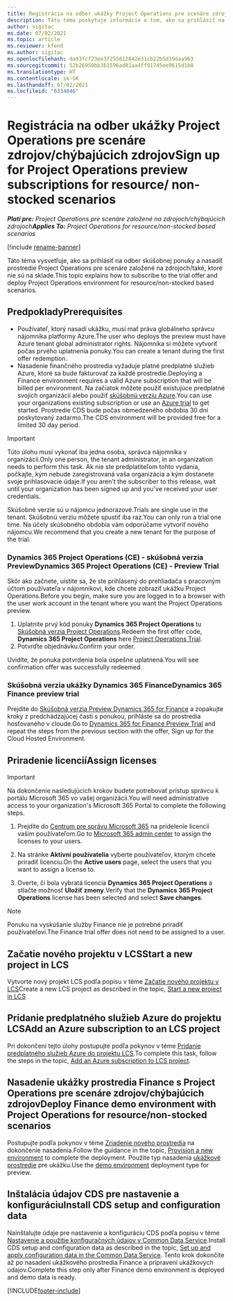 ```yaml
---
title: Registrácia na odber ukážky Project Operations pre scenáre zdrojov/chýbajúcich zdrojov
description: Táto téma poskytuje informácie o tom, ako sa prihlásiť na odber a nasadiť Project Operations pre scenáre založené na zdrojoch/chýbajúcich zdrojoch.
author: sigitac
ms.date: 07/02/2021
ms.topic: article
ms.reviewer: kfend
ms.author: sigitac
ms.openlocfilehash: da93fcf23ee3f255812842e31cb22b5d39daa963
ms.sourcegitcommit: 52b26950bb3b1596ad81aa4ff91745ee9615d1b0
ms.translationtype: HT
ms.contentlocale: sk-SK
ms.lasthandoff: 07/02/2021
ms.locfileid: "6334846"
---
```

# <a name="sign-up-for-project-operations-preview-subscriptions-for-resource-non-stocked-scenarios"></a><span data-ttu-id="799df-103">Registrácia na odber ukážky Project Operations pre scenáre zdrojov/chýbajúcich zdrojov</span><span class="sxs-lookup"><span data-stu-id="799df-103">Sign up for Project Operations preview subscriptions for resource/ non-stocked scenarios</span></span>

<span data-ttu-id="799df-104">_**Platí pre:** Project Operations pre scenáre založené na zdrojoch/chýbajúcich zdrojoch_</span><span class="sxs-lookup"><span data-stu-id="799df-104">_**Applies To:** Project Operations for resource/non-stocked based scenarios_</span></span>

[!include [rename-banner](~/includes/cc-data-platform-banner.md)]

<span data-ttu-id="799df-105">Táto téma vysvetľuje, ako sa prihlásiť na odber skúšobnej ponuky a nasadiť prostredie Project Operations pre scenáre založené na zdrojoch/také, ktoré nie sú na sklade.</span><span class="sxs-lookup"><span data-stu-id="799df-105">This topic explains how to subscribe to the trial offer and deploy Project Operations environment for resource/non-stocked based scenarios.</span></span>

## <a name="prerequisites"></a><span data-ttu-id="799df-106">Predpoklady</span><span class="sxs-lookup"><span data-stu-id="799df-106">Prerequisites</span></span>
- <span data-ttu-id="799df-107">Používateľ, ktorý nasadí ukážku, musí mať práva globálneho správcu nájomníka platformy Azure.</span><span class="sxs-lookup"><span data-stu-id="799df-107">The user who deploys the preview must have Azure tenant global administrator rights.</span></span> <span data-ttu-id="799df-108">Nájomníka si môžete vytvoriť počas prvého uplatnenia ponuky.</span><span class="sxs-lookup"><span data-stu-id="799df-108">You can create a tenant during the first offer redemption.</span></span> 
- <span data-ttu-id="799df-109">Nasadenie finančného prostredia vyžaduje platné predplatné služieb Azure, ktoré sa bude fakturovať za každé prostredie.</span><span class="sxs-lookup"><span data-stu-id="799df-109">Deploying a Finance environment requires a valid Azure subscription that will be billed per environment.</span></span> <span data-ttu-id="799df-110">Na začiatok môžete použiť existujúce predplatné svojich organizácií alebo použiť [skúšobnú verziu Azure](https://azure.microsoft.com/en-us/free/).</span><span class="sxs-lookup"><span data-stu-id="799df-110">You can use your organizations existing subscription or use an [Azure trial](https://azure.microsoft.com/en-us/free/) to get started.</span></span> <span data-ttu-id="799df-111">Prostredie CDS bude počas obmedzeného obdobia 30 dní poskytovaný zadarmo.</span><span class="sxs-lookup"><span data-stu-id="799df-111">The CDS environment will be provided free for a limited 30 day period.</span></span>

> [!IMPORTANT]
> <span data-ttu-id="799df-112">Túto úlohu musí vykonať iba jedna osoba, správca nájomníka v organizácii.</span><span class="sxs-lookup"><span data-stu-id="799df-112">Only one person, the tenant administrator, in an organization needs to perform this task.</span></span> <span data-ttu-id="799df-113">Ak nie ste predplatiteľom tohto vydania, počkajte, kým nebude zaregistrovaná vaša organizácia a kým dostanete svoje prihlasovacie údaje.</span><span class="sxs-lookup"><span data-stu-id="799df-113">If you aren't the subscriber to this release, wait until your organization has been signed up and you've received your user credentials.</span></span>
> 
> <span data-ttu-id="799df-114">Skúšobné verzie sú u nájomcu jednorazové.</span><span class="sxs-lookup"><span data-stu-id="799df-114">Trials are single use in the tenant.</span></span> <span data-ttu-id="799df-115">Skúšobnú verziu môžete spustiť iba raz.</span><span class="sxs-lookup"><span data-stu-id="799df-115">You can only run a trial one time.</span></span> <span data-ttu-id="799df-116">Na účely skúšobného obdobia vám odporúčame vytvoriť nového nájomcu.</span><span class="sxs-lookup"><span data-stu-id="799df-116">We recommend that you create a new tenant for the purpose of the trial.</span></span>


### <a name="dynamics-365-project-operations-ce---preview-trial"></a><span data-ttu-id="799df-117">Dynamics 365 Project Operations (CE) - skúšobná verzia Preview</span><span class="sxs-lookup"><span data-stu-id="799df-117">Dynamics 365 Project Operations (CE) - Preview Trial</span></span> 

<span data-ttu-id="799df-118">Skôr ako začnete, uistite sa, že ste prihlásený do prehliadača s pracovným účtom používateľa v nájomníkovi, kde chcete zobraziť ukážku Project Operations.</span><span class="sxs-lookup"><span data-stu-id="799df-118">Before you begin, make sure you are logged in to a browser with the user work account in the tenant where you want the Project Operations preview.</span></span>

1. <span data-ttu-id="799df-119">Uplatnite prvý kód ponuky **Dynamics 365 Project Operations** tu [Skúšobná verzia Project Operations](https://aka.ms/try-po).</span><span class="sxs-lookup"><span data-stu-id="799df-119">Redeem the first offer code, **Dynamics 365 Project Operations** here [Project Operations Trial](https://aka.ms/try-po).</span></span>
2. <span data-ttu-id="799df-120">Potvrďte objednávku.</span><span class="sxs-lookup"><span data-stu-id="799df-120">Confirm your order.</span></span>

  <span data-ttu-id="799df-121">Uvidíte, že ponuka potvrdenia bola úspešne uplatnená.</span><span class="sxs-lookup"><span data-stu-id="799df-121">You will see confirmation offer was successfully redeemed.</span></span>

### <a name="dynamics-365-finance-preview-trial"></a><span data-ttu-id="799df-122">Skúšobná verzia ukážky Dynamics 365 Finance</span><span class="sxs-lookup"><span data-stu-id="799df-122">Dynamics 365 Finance preview trial</span></span>

<span data-ttu-id="799df-123">Prejdite do [Skúšobná verzia Preview Dynamics 365 for Finance](https://aka.ms/trypoche) a zopakujte kroky z predchádzajúcej časti s ponukou, prihláste sa do prostredia hosťovaného v cloude.</span><span class="sxs-lookup"><span data-stu-id="799df-123">Go to [Dynamics 365 for Finance Preview Trial](https://aka.ms/trypoche) and repeat the steps from the previous section with the offer, Sign up for the Cloud Hosted Environment.</span></span>  

## <a name="assign-licenses"></a><span data-ttu-id="799df-124">Priradenie licencií</span><span class="sxs-lookup"><span data-stu-id="799df-124">Assign licenses</span></span>

> [!IMPORTANT]
> <span data-ttu-id="799df-125">Na dokončenie nasledujúcich krokov budete potrebovať prístup správcu k portálu Microsoft 365 vo vašej organizácii.</span><span class="sxs-lookup"><span data-stu-id="799df-125">You will need administrative access to your organization's Microsoft 365 Portal to complete the following steps.</span></span>

1. <span data-ttu-id="799df-126">Prejdite do [Centrum pre správu Microsoft 365](https://portal.office.com/) na pridelenie licencií vašim používateľom.</span><span class="sxs-lookup"><span data-stu-id="799df-126">Go to [Microsoft 365 admin center](https://portal.office.com/) to assign the licenses to your users.</span></span>

2. <span data-ttu-id="799df-127">Na stránke **Aktívni používatelia** vyberte používateľov, ktorým chcete priradiť licenciu.</span><span class="sxs-lookup"><span data-stu-id="799df-127">On the **Active users** page, select the users that you want to assign a license to.</span></span>

3. <span data-ttu-id="799df-128">Overte, či bola vybratá licencia **Dynamics 365 Project Operations** a stlačte možnosť **Uložiť zmeny**.</span><span class="sxs-lookup"><span data-stu-id="799df-128">Verify that the **Dynamics 365 Project Operations** license has been selected and select **Save changes**.</span></span>

> [!NOTE]
> <span data-ttu-id="799df-129">Ponuku na vyskúšanie služby Finance nie je potrebné priradiť používateľovi.</span><span class="sxs-lookup"><span data-stu-id="799df-129">The Finance trial offer does not need to be assigned to a user.</span></span>

## <a name="start-a-new-project-in-lcs"></a><span data-ttu-id="799df-130">Začatie nového projektu v LCS</span><span class="sxs-lookup"><span data-stu-id="799df-130">Start a new project in LCS</span></span>

<span data-ttu-id="799df-131">Vytvorte nový projekt LCS podľa popisu v téme [Začatie nového projektu v LCS](create-lcs-project.md)</span><span class="sxs-lookup"><span data-stu-id="799df-131">Create a new LCS project as described in the topic, [Start a new project in LCS](create-lcs-project.md)</span></span>

## <a name="add-an-azure-subscription-to-an-lcs-project"></a><span data-ttu-id="799df-132">Pridanie predplatného služieb Azure do projektu LCS</span><span class="sxs-lookup"><span data-stu-id="799df-132">Add an Azure subscription to an LCS project</span></span>

<span data-ttu-id="799df-133">Pri dokončení tejto úlohy postupujte podľa pokynov v téme [Pridanie predplatného služieb Azure do projektu LCS](resource-add-azure-subscription-lcs-project.md).</span><span class="sxs-lookup"><span data-stu-id="799df-133">To complete this task, follow the steps in the topic, [Add an Azure subscription to LCS project](resource-add-azure-subscription-lcs-project.md).</span></span>

## <a name="deploy-finance-demo-environment-with-project-operations-for-resourcenon-stocked-scenarios"></a><span data-ttu-id="799df-134">Nasadenie ukážky prostredia Finance s Project Operations pre scenáre zdrojov/chýbajúcich zdrojov</span><span class="sxs-lookup"><span data-stu-id="799df-134">Deploy Finance demo environment with Project Operations for resource/non-stocked scenarios</span></span>

<span data-ttu-id="799df-135">Postupujte podľa pokynov v téme [Zriadenie nového prostredia](resource-provision-new-environment.md) na dokončenie nasadenia.</span><span class="sxs-lookup"><span data-stu-id="799df-135">Follow the guidance in the topic, [Provision a new environment](resource-provision-new-environment.md) to complete the deployment.</span></span> <span data-ttu-id="799df-136">Použite typ nasadenia [ukážkové prostredie](/dynamics365/fin-ops-core/dev-itpro/deployment/deploy-demo-environment) pre ukážku.</span><span class="sxs-lookup"><span data-stu-id="799df-136">Use the [demo environment](/dynamics365/fin-ops-core/dev-itpro/deployment/deploy-demo-environment) deployment type for preview.</span></span> 

## <a name="install-cds-setup-and-configuration-data"></a><span data-ttu-id="799df-137">Inštalácia údajov CDS pre nastavenie a konfiguráciu</span><span class="sxs-lookup"><span data-stu-id="799df-137">Install CDS setup and configuration data</span></span>

<span data-ttu-id="799df-138">Nainštalujte údaje pre nastavenie a konfiguráciu CDS podľa popisu v téme [Nastavenie a použitie konfiguračných údajov v Common Data Service](resource-apply-pro-setup-config-data.md).</span><span class="sxs-lookup"><span data-stu-id="799df-138">Install CDS setup and configuration data as described in the topic, [Set up and apply configuration data in the Common Data Service](resource-apply-pro-setup-config-data.md).</span></span>
<span data-ttu-id="799df-139">Tento krok dokončite až po nasadení ukážkového prostredia Finance a pripravení ukážkových údajov.</span><span class="sxs-lookup"><span data-stu-id="799df-139">Complete this step only after Finance demo environment is deployed and demo data is ready.</span></span>


[!INCLUDE[footer-include](../includes/footer-banner.md)]
